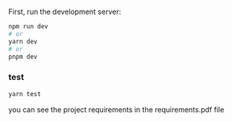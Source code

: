 First, run the development server:

```bash
npm run dev
# or
yarn dev
# or
pnpm dev
```

### test

```bash
yarn test
```

you can see the project requirements in the requirements.pdf file

